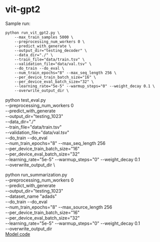 # vit-gpt2

Sample run:

```
python run_vit_gpt2.py \
    --max_train_samples 5000 \
    --preprocessing_num_workers 0 \
    --predict_with_generate \
    --output_dir="testing_decoder" \
    --data_dir="./" \
    --train_file="data/train.tsv" \
    --validation_file="data/val.tsv" \
    --do_train --do_eval \
    --num_train_epochs="8" --max_seq_length 256 \
    --per_device_train_batch_size="16" \
    --per_device_eval_batch_size="32" \
    --learning_rate="5e-5" --warmup_steps="0" --weight_decay 0.1 \
    --overwrite_output_dir \
```
python test_eval.py \
    --preprocessing_num_workers 0 \
    --predict_with_generate \
    --output_dir="testing_1023" \
    --data_dir="./" \
    --train_file="data/train.tsv" \
    --validation_file="data/val.tsv" \
    --do_train --do_eval \
    --num_train_epochs="8" --max_seq_length 256 \
    --per_device_train_batch_size="16" \
    --per_device_eval_batch_size="32" \
    --learning_rate="5e-5" --warmup_steps="0" --weight_decay 0.1 \
    --overwrite_output_dir \

python run_summarization.py \
    --preprocessing_num_workers 0 \
    --predict_with_generate \
    --output_dir="testing_1023" \
    --dataset_name "adads" \
    --do_train --do_eval \
    --num_train_epochs="8" --max_source_length 256 \
    --per_device_train_batch_size="16" \
    --per_device_eval_batch_size="32" \
    --learning_rate="5e-5" --warmup_steps="0" --weight_decay 0.1 \
    --overwrite_output_dir \
[Model code](https://github.com/ydshieh/vit-gpt2)